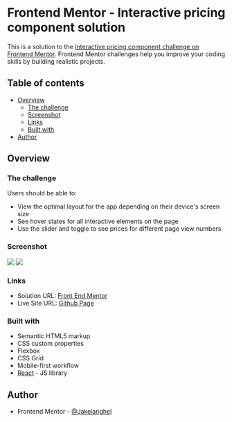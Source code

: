 # Frontend Mentor - Interactive pricing component solution

This is a solution to the [Interactive pricing component challenge on Frontend Mentor](https://www.frontendmentor.io/challenges/interactive-pricing-component-t0m8PIyY8). Frontend Mentor challenges help you improve your coding skills by building realistic projects.

## Table of contents

-   [Overview](#overview)
    -   [The challenge](#the-challenge)
    -   [Screenshot](#screenshot)
    -   [Links](#links)
    -   [Built with](#built-with)
-   [Author](#author)

## Overview

### The challenge

Users should be able to:

-   View the optimal layout for the app depending on their device's screen size
-   See hover states for all interactive elements on the page
-   Use the slider and toggle to see prices for different page view numbers

### Screenshot

![](images/screenshot-dsk-top.png)
![](images/screenshot-mbl.png)

### Links

-   Solution URL: [Front End Mentor](https://www.frontendmentor.io/solutions/this-was-my-first-project-using-react-axiT8XNo4)
-   Live Site URL: [Github Page](https://jakelanghel.github.io/pricing-comp/)

### Built with

-   Semantic HTML5 markup
-   CSS custom properties
-   Flexbox
-   CSS Grid
-   Mobile-first workflow
-   [React](https://reactjs.org/) - JS library

## Author

-   Frontend Mentor - [@Jakelanghel](https://www.frontendmentor.io/profile/Jakelanghel)
